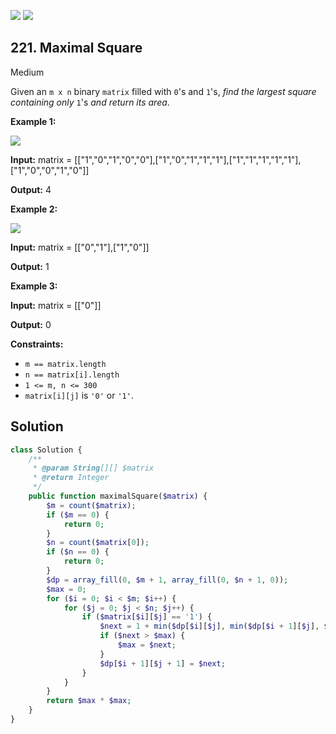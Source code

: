 [![](https://img.shields.io/github/stars/javadev/LeetCode-in-All?label=Stars&style=flat-square)](https://github.com/javadev/LeetCode-in-All)
[![](https://img.shields.io/github/forks/javadev/LeetCode-in-All?label=Fork%20me%20on%20GitHub%20&style=flat-square)](https://github.com/javadev/LeetCode-in-All/fork)

## 221\. Maximal Square

Medium

Given an `m x n` binary `matrix` filled with `0`'s and `1`'s, _find the largest square containing only_ `1`'s _and return its area_.

**Example 1:**

![](https://assets.leetcode.com/uploads/2020/11/26/max1grid.jpg)

**Input:** matrix = \[\["1","0","1","0","0"],["1","0","1","1","1"],["1","1","1","1","1"],["1","0","0","1","0"]]

**Output:** 4 

**Example 2:**

![](https://assets.leetcode.com/uploads/2020/11/26/max2grid.jpg)

**Input:** matrix = \[\["0","1"],["1","0"]]

**Output:** 1 

**Example 3:**

**Input:** matrix = \[\["0"]]

**Output:** 0 

**Constraints:**

*   `m == matrix.length`
*   `n == matrix[i].length`
*   `1 <= m, n <= 300`
*   `matrix[i][j]` is `'0'` or `'1'`.

## Solution

```php
class Solution {
    /**
     * @param String[][] $matrix
     * @return Integer
     */
    public function maximalSquare($matrix) {
        $m = count($matrix);
        if ($m == 0) {
            return 0;
        }
        $n = count($matrix[0]);
        if ($n == 0) {
            return 0;
        }
        $dp = array_fill(0, $m + 1, array_fill(0, $n + 1, 0));
        $max = 0;
        for ($i = 0; $i < $m; $i++) {
            for ($j = 0; $j < $n; $j++) {
                if ($matrix[$i][$j] == '1') {
                    $next = 1 + min($dp[$i][$j], min($dp[$i + 1][$j], $dp[$i][$j + 1]));
                    if ($next > $max) {
                        $max = $next;
                    }
                    $dp[$i + 1][$j + 1] = $next;
                }
            }
        }
        return $max * $max;
    }
}
```